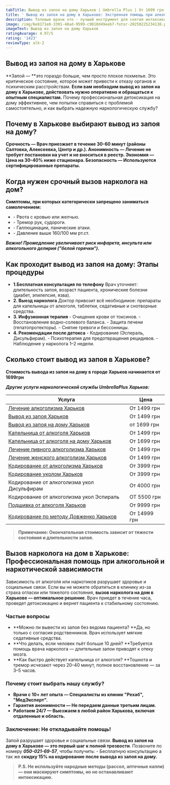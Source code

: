 ```yaml
---
tabTitle: Вывод из запоя на дому Харьков | Umbrella Plus | От 1699 грн
title: ' Вывод из запоя на дому в Харькове: Экстренная помощь при алкогольной интоксикации '
description: Топовые врачи это - лучший инструмент для снятия интоксикации
image: /img/6e8171e8-3301-48ad-9599-c9810d49eeb7-fotor-20250225234138.png
imageText: Вывод из запоя на дому Харьков
ratingAvarage: 4.97/5
rating: '1423'
reviewType: alk-2
---
```


## Вывод из запоя на дому в Харькове

**Запой — **это гораздо больше, чем просто плохое похмелье. Это критическое состояние, которое может привести к отказу органов и психическим расстройствам. **Если вам необходим вывод из запоя на дому в Харькове, действовать нужно оперативно и обращаться к опытным специалистам.** Почему профессиональная детоксикация на дому эффективнее, чем попытки справиться с проблемой самостоятельно, и как выбрать надежную наркологическую службу?

## Почему в Харькове выбирают вывод из запоя на дому?

**Срочность — Врач приезжает в течение 30-60 минут (районы Салтовка, Алексеевка, Центр и др.).
Анонимность — Лечение не требует постановки на учет и не вноситься в реестр.
Экономия — Цена на 30-40% ниже стационара.
Безопасность — Используются сертифицированные препараты.**

## Когда нужен срочный вызов нарколога на дом?

**Симптомы, при которых категорически запрещено заниматься самолечением:**

* \- Рвота с кровью или желчью.
* \- Тремор рук, судороги.
* \- Галлюцинации, панические атаки.
* \- Давление выше 160/100 мм рт.ст.

***Важно! Промедление увеличивает риск инфаркта, инсульта или алкогольного делирия ("белой горячки").***

## Как проходит вывод из запоя на дому: Этапы процедуры

* **1.Бесплатная консультация по телефону**
  Врач уточняет: длительность запоя, возраст пациента, хронические болезни (диабет, эпилепсия, язва).
* **2. Выезд нарколога**
  Доктор привозит всё необходимое: препараты для капельницы от алкоголя, таблетки, седативные и снотворные средства.
* **3. Инфузионная терапия**
  \- Очищение крови от токсинов.
  \- Восстановление водно-солевого баланса.
  \- Защита печени (гепатопротекторы).
  \- Снятие тревоги и бессонницы.
* **4. Рекомендации после детокса**
  \- Кодирование (Эспераль, Дисульфирам).
  \- Психотерапия для предотвращения рецидивов.
  \- Наблюдение у нарколога 1–2 недели.

## Сколько стоит вывод из запоя в Харькове?

**Стоимость вывода из запоя на дому в городе Харьков начинается от 1699грн**

***Другие услуги наркологической службы UmbrellaPlus Харьков:***

| Услуга                                                                                                                | Цена         |
| --------------------------------------------------------------------------------------------------------------------- | ------------ |
| [Лечение алкоголизма Харьков](https://umbrella-plus.com.ua/kharkiv/lechenie-alkogolizma-kharkiv/)                     | От 1499 грн  |
| [Вывод из запоя Харьков](https://umbrella-plus.com.ua/kharkiv/vivod-iz-zapoia-kharkiv/)                               | От 1499 грн  |
| [Вывод из запоя на дому Харьков](https://umbrella-plus.com.ua/kharkiv/vivod-iz-zapoia-na-domy-kharkiv/)               | от 1699 грн  |
| [Капельница от алкоголя Харьков](https://umbrella-plus.com.ua/kharkiv/kapelnitsya-ot-alc/)                            | От 1499 грн  |
| [Капельница от алкоголя на дому Харьков](https://umbrella-plus.com.ua/kharkiv/kapelnica-ot-alkogola-na-domy-kharkiv/) | От 1699 грн  |
| [Лечение пивного алкоголизма Харьков](https://umbrella-plus.com.ua/kharkiv/lechenie_pivnogo_alkogolizma_kharkiv/)     | От 1499 грн  |
| [Лечение женского алкоголизм Харьков](https://umbrella-plus.com.ua/kharkiv/lechenie_jenskogo_alkogolizma_kharkiv/)    | От 1499 грн  |
| [Кодирование от алкоголизма Харьков](https://umbrella-plus.com.ua/kharkiv/kodirovka_ot_alkogolizma_kharkiv/)          | От 3999 грн  |
| [Кодирование уколом Харьков](https://umbrella-plus.com.ua/kharkiv/kodirovka_ot_alkogolizma_ykolom_kharkov/)           | От 3999 грн  |
| Кодирование от алкоголизма укол Дисульфирам                                                                           | От 4000 грн  |
| Кодирование от алкоголизма укол Эспираль                                                                              | ОТ 5500 грн  |
| [Подшивка от алкоголя Харьков](https://umbrella-plus.com.ua/kharkiv/podshivka_ot_alkogolizma_kharkiv/)                | От 9999 грн  |
| [Кодирование по методу Довженко Харьков](https://umbrella-plus.com.ua/kharkiv/kodirovka_ot_alkogolizma_po_dovjenko/)  | От 14999 грн |

> **Примечание: Окончательная стоимость зависит от тяжести состояния и длительности запоя.**

## Вызов нарколога на дом в Харькове: Профессиональная помощь при алкогольной и наркотической зависимости

Зависимость от алкоголя или наркотиков разрушает здоровье и социальные связи. Если вы не можете обратиться в клинику из-за страха огласки или тяжелого состояния, **вызов нарколога на дом в Харькове — оптимальное решение**. Врач приедет в течение часа, проведет детоксикацию и вернет пациента к стабильному состоянию.

### Частые вопросы

* **Можно ли вывести из запоя без ведома пациента?
  **Да, но только с согласия родственников. Врач использует мягкие седативные средства.
* **Что делать, если человек пьёт больше 10 дней?
  **Требуется помощь врача нарколога — длительные запои приводят к отеку мозга.
* **Как быстро действует капельница от алкоголя?
  **Тошнота и тремор исчезают через 20–40 минут, полное восстановление — за 3–5 часов.

### Почему стоит выбрать нашу службу?

* **Врачи с 10+ лет опыта — Специалисты из клиник "Рехаб", "МедЭксперт".**
* **Гарантия анонимности — Не передаем данные третьим лицам.**
* **Работаем 24/7 — Выезжаем в любой район Харькова, включая отдаленные и область.**

### Заключение: Не откладывайте помощь!

Запой разрушает здоровье и социальные связи. **Вывод из запоя на дому в Харькове — это первый шаг к полной трезвости**. Позвоните по номеру ***050-021-69-57***, чтобы получить:
\- Бесплатную консультацию а так же **скидку 15% на кодирование после вывода из запоя на дому.**

> **P.S. Не используйте народные методы (рассол, аптечные капли) — они маскируют симптомы, но не останавливают интоксикацию.**
